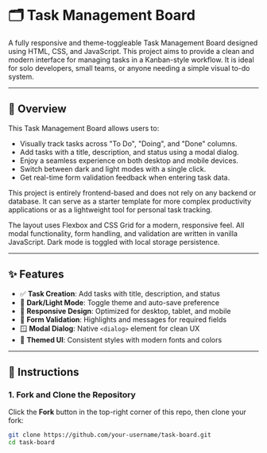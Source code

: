 # 🗂️ Task Management Board

A fully responsive and theme-toggleable Task Management Board designed using HTML, CSS, and JavaScript. This project aims to provide a clean and modern interface for managing tasks in a Kanban-style workflow. It is ideal for solo developers, small teams, or anyone needing a simple visual to-do system.

---

## 📖 Overview

This Task Management Board allows users to:

- Visually track tasks across "To Do", "Doing", and "Done" columns.
- Add tasks with a title, description, and status using a modal dialog.
- Enjoy a seamless experience on both desktop and mobile devices.
- Switch between dark and light modes with a single click.
- Get real-time form validation feedback when entering task data.

This project is entirely frontend-based and does not rely on any backend or database. It can serve as a starter template for more complex productivity applications or as a lightweight tool for personal task tracking.

The layout uses Flexbox and CSS Grid for a modern, responsive feel. All modal functionality, form handling, and validation are written in vanilla JavaScript. Dark mode is toggled with local storage persistence.

---

## ✨ Features

- ✅ **Task Creation**: Add tasks with title, description, and status
- 🌙 **Dark/Light Mode**: Toggle theme and auto-save preference
- 📱 **Responsive Design**: Optimized for desktop, tablet, and mobile
- 🧾 **Form Validation**: Highlights and messages for required fields
- 🪟 **Modal Dialog**: Native `<dialog>` element for clean UX
- 🎨 **Themed UI**: Consistent styles with modern fonts and colors

---

## 🧰 Instructions

### 1. Fork and Clone the Repository

Click the **Fork** button in the top-right corner of this repo, then clone your fork:

```bash
git clone https://github.com/your-username/task-board.git
cd task-board
```
